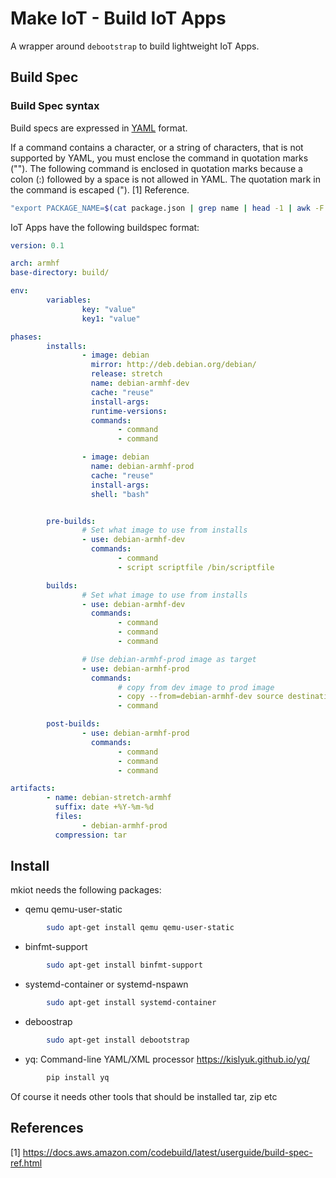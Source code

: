 # Make IoT - Build IoT Apps

A wrapper around `debootstrap` to build lightweight IoT Apps.


## Build Spec


### Build Spec syntax

Build specs are expressed in [YAML](https://yaml.org) format.

If a command contains a character, or a string of characters, that is not supported by YAML,
you must enclose the command in quotation marks (""). The following command is enclosed in
quotation marks because a colon (:) followed by a space is not allowed in YAML.
The quotation mark in the command is escaped (\"). [1] Reference.

```bash
"export PACKAGE_NAME=$(cat package.json | grep name | head -1 | awk -F: '{ print $2 }' | sed 's/[\",]//g')"
```

IoT Apps have the following buildspec format:

```yaml
version: 0.1

arch: armhf
base-directory: build/

env:
        variables:
                key: "value"
                key1: "value"

phases:
        installs:
                - image: debian
                  mirror: http://deb.debian.org/debian/
                  release: stretch
                  name: debian-armhf-dev
                  cache: "reuse"
                  install-args:
                  runtime-versions:
                  commands:
                        - command
                        - command

                - image: debian
                  name: debian-armhf-prod
                  cache: "reuse"
                  install-args:
                  shell: "bash"


        pre-builds:
                # Set what image to use from installs
                - use: debian-armhf-dev
                  commands:
                        - command
                        - script scriptfile /bin/scriptfile

        builds:
                # Set what image to use from installs
                - use: debian-armhf-dev
                  commands:
                        - command
                        - command
                        - command

                # Use debian-armhf-prod image as target
                - use: debian-armhf-prod
                  commands:
                        # copy from dev image to prod image
                        - copy --from=debian-armhf-dev source destination
                        - command

        post-builds:
                - use: debian-armhf-prod
                  commands:
                        - command
                        - command
                        - command

artifacts:
        - name: debian-stretch-armhf
          suffix: date +%Y-%m-%d
          files:
                - debian-armhf-prod
          compression: tar

```



## Install

mkiot needs the following packages:

- qemu qemu-user-static
```bash
        sudo apt-get install qemu qemu-user-static
```

- binfmt-support
```bash
        sudo apt-get install binfmt-support
```

- systemd-container or systemd-nspawn
```bash
        sudo apt-get install systemd-container
```

- deboostrap
```bash
        sudo apt-get install debootstrap
```

- yq: Command-line YAML/XML processor  https://kislyuk.github.io/yq/
```bash
        pip install yq
```


Of course it needs other tools that should be installed tar, zip etc




## References

[1] https://docs.aws.amazon.com/codebuild/latest/userguide/build-spec-ref.html
